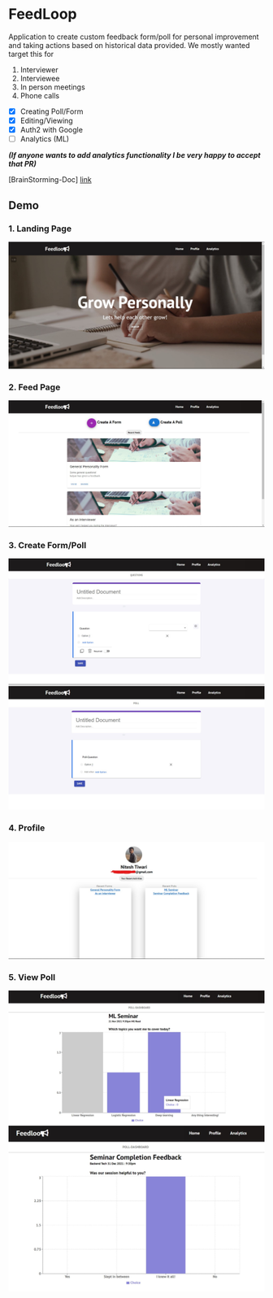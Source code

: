 # FeedLoop

Application to create custom feedback form/poll for personal
improvement and taking actions based on historical data provided.
We mostly wanted target this for

1. Interviewer
2. Interviewee
3. In person meetings
4. Phone calls

- [x] Creating Poll/Form 
- [X] Editing/Viewing
- [X] Auth2 with Google
- [ ] Analytics (ML)

***(If anyone wants to add analytics functionality I be very happy to accept that PR)***

[BrainStorming-Doc] [link]

## Demo

### 1. Landing Page 

![Landing](img/landing.jpg)

### 2. Feed Page
![Feed](img/feed.jpg)

### 3. Create Form/Poll
![CreateForm](img/createForm.jpg)
![CreatePoll](img/createPoll.jpg)

### 4. Profile
![Profile](img/profile.jpg)

### 5. View Poll
![PollView](img/PollView.jpg)
![PollView2](img/PollView2.jpg)

[link]: https://docs.google.com/document/d/1G9zst4AgOYR13vBQNpGcKgE_avX-yEcpXnEIidzDHQ0/edit?usp=sharing